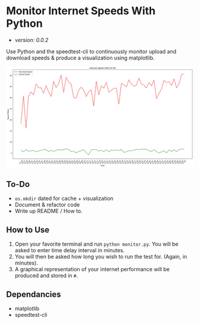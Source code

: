 # Monitor Internet Speeds With Python

- _version: 0.0.2_

Use Python and the speedtest-cli to continuously monitor upload and download speeds & produce a visualization using matplotlib.

![Picture of Output](./Readme/2020-10-30.jpg)

## To-Do

- `os.mkdir` dated for cache + visualization
- Document & refactor code
- Write up README / How to.

## How to Use

1. Open your favorite terminal and run `python monitor.py`.
   You will be asked to enter time delay interval in minutes.
2. You will then be asked how long you wish to run the test for. (Again, in minutes).
3. A graphical representation of your internet performance will be produced and stored in `#`.

## Dependancies

- matplotlib
- speedtest-cli
